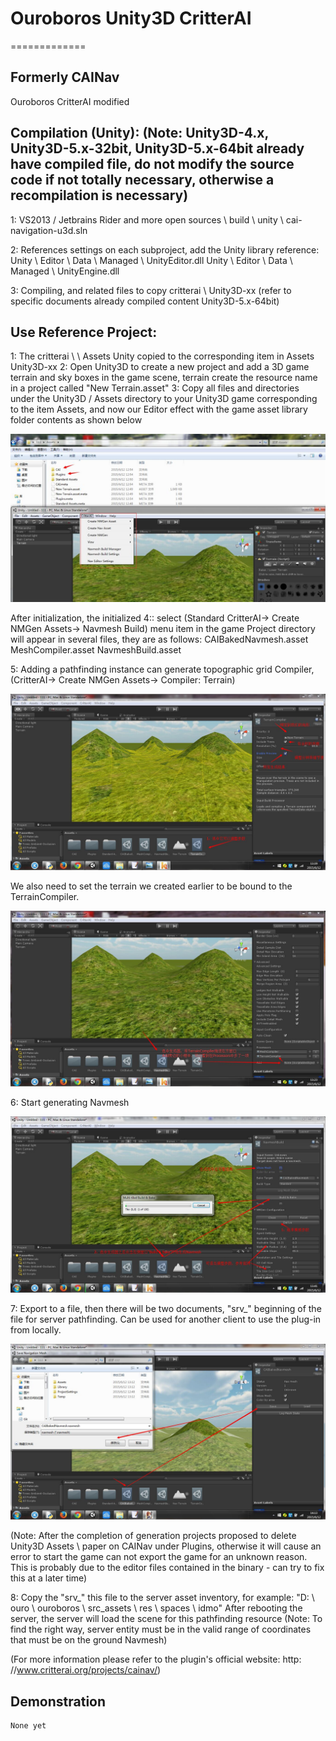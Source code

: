 # Ouroboros Unity3D CritterAI
=============

## Formerly CAINav
Ouroboros CritterAI modified

## Compilation (Unity): (Note: Unity3D-4.x, Unity3D-5.x-32bit, Unity3D-5.x-64bit already have compiled file, do not modify the source code if not totally necessary, otherwise a recompilation is necessary)

1: VS2013 / Jetbrains Rider and more open sources \ build \ unity \ cai-navigation-u3d.sln

2: References settings on each subproject, add the Unity library reference:
	Unity \ Editor \ Data \ Managed \ UnityEditor.dll
	Unity \ Editor \ Data \ Managed \ UnityEngine.dll

3: Compiling, and related files to copy critterai \ Unity3D-xx (refer to specific documents already compiled content Unity3D-5.x-64bit)

## Use Reference Project:

1: The critterai \ \ Assets Unity copied to the corresponding item in Assets Unity3D-xx
2: Open Unity3D to create a new project and add a 3D game terrain and sky boxes in the game scene, terrain create the resource name in a project called "New Terrain.asset"
3: Copy all files and directories under the Unity3D / Assets directory to your Unity3D game corresponding to the item Assets, and now our Editor effect with the game asset library folder contents as shown below

![Cainav1](https://raw.githubusercontent.com/RottenVisions/critterai/master/readme-src/cainav1.jpg)

After initialization, the initialized 4:: select (Standard CritterAI-> Create NMGen Assets-> Navmesh Build) menu item in the game
Project directory will appear in several files, they are as follows:
	CAIBakedNavmesh.asset
	MeshCompiler.asset
	NavmeshBuild.asset

5: Adding a pathfinding instance can generate topographic grid Compiler, (CritterAI-> Create NMGen Assets-> Compiler: Terrain)

![Cainav2](https://raw.githubusercontent.com/RottenVisions/critterai/master/readme-src/cainav2.jpg)

We also need to set the terrain we created earlier to be bound to the TerrainCompiler.

![Cainav3](https://raw.githubusercontent.com/RottenVisions/critterai/master/readme-src/cainav3.jpg)

6: Start generating Navmesh

![Cainav4](https://raw.githubusercontent.com/RottenVisions/critterai/master/readme-src/cainav4.jpg)

7: Export to a file, then there will be two documents, "srv_" beginning of the file for server pathfinding. Can be used for another client to use the plug-in from locally.

![Cainav5](https://raw.githubusercontent.com/RottenVisions/critterai/master/readme-src/cainav5.jpg)

(Note: After the completion of generation projects proposed to delete Unity3D Assets \ paper on CAINav under Plugins, otherwise it will cause an error to start the game can not export the game for an unknown reason. This is probably due to the editor files contained in the binary - can try to fix this at a later time)

8: Copy the "srv_" this file to the server asset inventory, for example: "D: \ ouro \ ouroboros \ src_assets \ res \ spaces \ idmo"
After rebooting the server, the server will load the scene for this pathfinding resource (Note: To find the right way, server entity must be in the valid range of coordinates that must be on the ground Navmesh)

(For more information please refer to the plugin's official website: http: //www.critterai.org/projects/cainav/)


## Demonstration

	None yet

